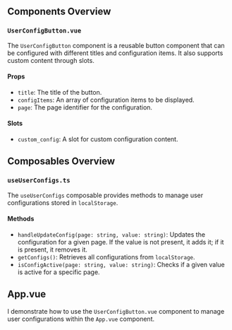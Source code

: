## Components Overview

### `UserConfigButton.vue`

The `UserConfigButton` component is a reusable button component that can be configured with different titles and configuration items. It also supports custom content through slots.

#### Props

- `title`: The title of the button.
- `configItems`: An array of configuration items to be displayed.
- `page`: The page identifier for the configuration.

#### Slots

- `custom_config`: A slot for custom configuration content.

## Composables Overview

### `useUserConfigs.ts`

The `useUserConfigs` composable provides methods to manage user configurations stored in `localStorage`.

#### Methods

- `handleUpdateConfig(page: string, value: string)`: Updates the configuration for a given page. If the value is not present, it adds it; if it is present, it removes it.
- `getConfigs()`: Retrieves all configurations from `localStorage`.
- `isConfigActive(page: string, value: string)`: Checks if a given value is active for a specific page.

## App.vue

I demonstrate how to use the `UserConfigButton.vue` component to manage user configurations within the `App.vue` component.
